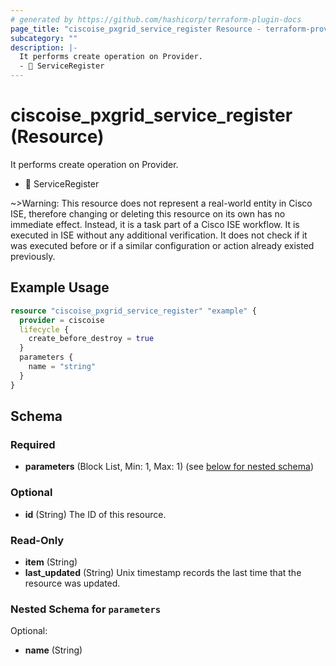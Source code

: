```yaml
---
# generated by https://github.com/hashicorp/terraform-plugin-docs
page_title: "ciscoise_pxgrid_service_register Resource - terraform-provider-ciscoise"
subcategory: ""
description: |-
  It performs create operation on Provider.
  - 🚧 ServiceRegister
---
```


# ciscoise_pxgrid_service_register (Resource)

It performs create operation on Provider.
- 🚧 ServiceRegister

~>Warning: This resource does not represent a real-world entity in Cisco ISE, therefore changing or deleting this resource on its own has no immediate effect. Instead, it is a task part of a Cisco ISE workflow. It is executed in ISE without any additional verification. It does not check if it was executed before or if a similar configuration or action already existed previously.

## Example Usage

```terraform
resource "ciscoise_pxgrid_service_register" "example" {
  provider = ciscoise
  lifecycle {
    create_before_destroy = true
  }
  parameters {
    name = "string"
  }
}
```

<!-- schema generated by tfplugindocs -->
## Schema

### Required

- **parameters** (Block List, Min: 1, Max: 1) (see [below for nested schema](#nestedblock--parameters))

### Optional

- **id** (String) The ID of this resource.

### Read-Only

- **item** (String)
- **last_updated** (String) Unix timestamp records the last time that the resource was updated.

<a id="nestedblock--parameters"></a>
### Nested Schema for `parameters`

Optional:

- **name** (String)


